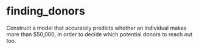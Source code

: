 # finding_donors
Construct a model that accurately predicts whether an individual makes more than $50,000, in order to decide which potential donors to reach out too. 

